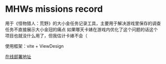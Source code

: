 # MHWs missions record

用于《怪物猎人：荒野》的大小金任务记录工具，主要用于解决游戏里保存的调查任务不直接展示大小金冠的痛点
如果哪天卡婊在游戏内优化了这个问题的话这个项目也就没什么用了，但我估计卡婊不会（

使用框架：vite + ViewDesign

[在线部署地址](https://mhws-missions-record.netlify.app/ "Netlify")
